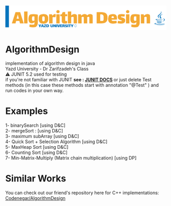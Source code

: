 ![alt text](https://raw.githubusercontent.com/AmirhosseinAzimyzadeh/AlgorithmDesign/master/Picture/Header.jpg)
# AlgorithmDesign
implementation of algorithm design in java <br> 
Yazd University - Dr Zarifzadeh's Class <br>
⚠ JUNIT 5.2 used for testing <br>
if you're not familiar with JUNIT <b>see :  <a href="https://junit.org/junit5/" target="_blank" >JUNIT DOCS</a> </b>
or just delete Test methods (in this case these methods start with annotation "@Test" )
and run codes in your own way.<br>
# Examples <br> 
1- binarySearch [using D&C] <br>
2- mergeSort : [using D&C] <br>
3- maximum subArray [using D&C] <br>
4- Quick Sort + Selection Algorithm [using D&C] <br>
5- MaxHeap Sort [using D&C] <br>
6- Counting Sort [using D&C] <br>
7- Min-Matrix-Multiply (Matrix chain multiplication) [using DP] <br>
# Similar Works 
You can check out our friend's repository here for C++ implementations:<br>
<a href = "https://github.com/Codenegaar/AlgorithmDesignExamples/">Codenegar/AlgorithmDesign</a>

